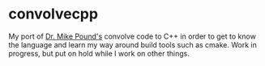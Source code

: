 # convolvecpp
My port of [Dr. Mike Pound's](https://github.com/mikepound/convolve) convolve code to C++ in order to get to know the language and learn my way around build tools such as cmake.
Work in progress, but put on hold while I work on other things.
